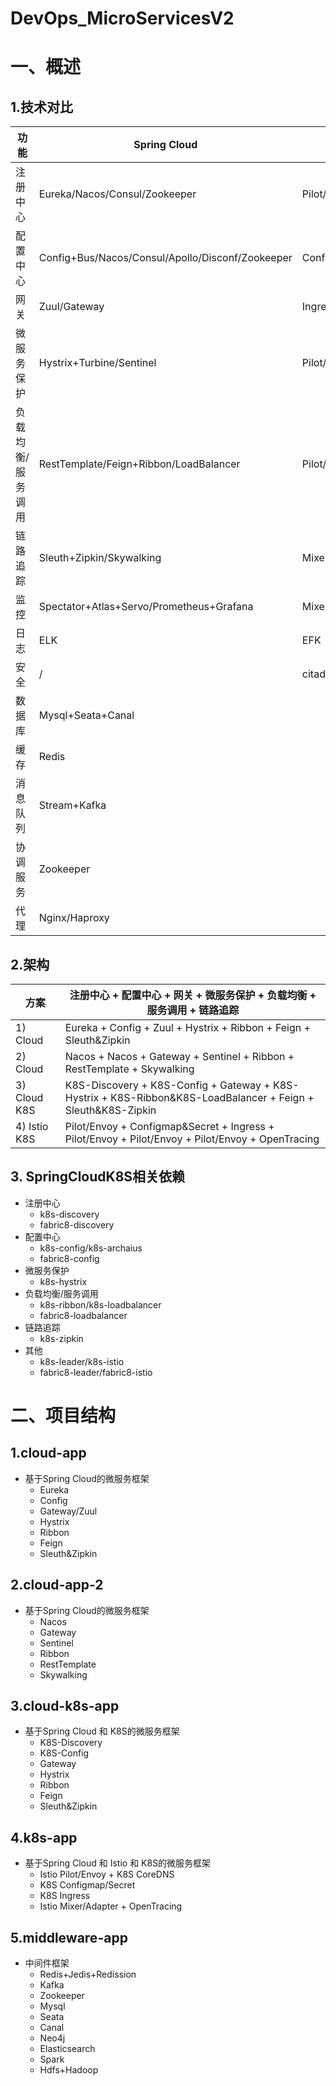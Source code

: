 # DevOps_MicroServicesV2

# 一、概述
## 1.技术对比
| 功能 | Spring Cloud | Kubernetes |
| ------ | ------ | ------ |
| 注册中心 | Eureka/Nacos/Consul/Zookeeper | Pilot/Envoy+CoreDNS |
| 配置中心 | Config+Bus/Nacos/Consul/Apollo/Disconf/Zookeeper | Configmap/Secret |
| 网关 | Zuul/Gateway | Ingress |
| 微服务保护 | Hystrix+Turbine/Sentinel | Pilot/Envoy |
| 负载均衡/服务调用 | RestTemplate/Feign+Ribbon/LoadBalancer | Pilot/Envoy |
| 链路追踪 | Sleuth+Zipkin/Skywalking | Mixer+Adapter+OpenTracing/Skywalking/Zipkin |
| 监控 | Spectator+Atlas+Servo/Prometheus+Grafana | Mixer+Adapter+Prometheus+Grafana |
| 日志 | ELK | EFK |
| 安全 | / | citadel |
| 数据库 | Mysql+Seata+Canal |
| 缓存 | Redis |
| 消息队列 | Stream+Kafka |
| 协调服务 | Zookeeper |
| 代理 | Nginx/Haproxy |

## 2.架构
| 方案 | 注册中心 + 配置中心 + 网关 + 微服务保护 + 负载均衡 + 服务调用 + 链路追踪 |
| ------ | ------ |
| 1) Cloud | Eureka + Config + Zuul + Hystrix + Ribbon + Feign + Sleuth&Zipkin |
| 2) Cloud | Nacos + Nacos + Gateway + Sentinel + Ribbon + RestTemplate + Skywalking |
| 3) Cloud K8S | K8S-Discovery + K8S-Config + Gateway + K8S-Hystrix + K8S-Ribbon&K8S-LoadBalancer + Feign + Sleuth&K8S-Zipkin |
| 4) Istio K8S | Pilot/Envoy + Configmap&Secret + Ingress + Pilot/Envoy + Pilot/Envoy + Pilot/Envoy + OpenTracing |

## 3. SpringCloudK8S相关依赖
- 注册中心
  - k8s-discovery 
  - fabric8-discovery
- 配置中心
  - k8s-config/k8s-archaius
  - fabric8-config
- 微服务保护
  - k8s-hystrix
- 负载均衡/服务调用
  - k8s-ribbon/k8s-loadbalancer
  - fabric8-loadbalancer
- 链路追踪
  - k8s-zipkin
- 其他
  - k8s-leader/k8s-istio
  - fabric8-leader/fabric8-istio

# 二、项目结构
## 1.cloud-app
- 基于Spring Cloud的微服务框架
  - Eureka
  - Config
  - Gateway/Zuul
  - Hystrix
  - Ribbon
  - Feign
  - Sleuth&Zipkin

## 2.cloud-app-2
- 基于Spring Cloud的微服务框架
  - Nacos
  - Gateway
  - Sentinel
  - Ribbon
  - RestTemplate
  - Skywalking

## 3.cloud-k8s-app
- 基于Spring Cloud 和 K8S的微服务框架
  - K8S-Discovery
  - K8S-Config
  - Gateway
  - Hystrix
  - Ribbon
  - Feign
  - Sleuth&Zipkin

## 4.k8s-app
- 基于Spring Cloud 和 Istio 和 K8S的微服务框架
  - Istio Pilot/Envoy + K8S CoreDNS
  - K8S Configmap/Secret
  - K8S Ingress
  - Istio Mixer/Adapter + OpenTracing

## 5.middleware-app
- 中间件框架
  - Redis+Jedis+Redission
  - Kafka
  - Zookeeper
  - Mysql
  - Seata
  - Canal
  - Neo4j
  - Elasticsearch
  - Spark
  - Hdfs+Hadoop
